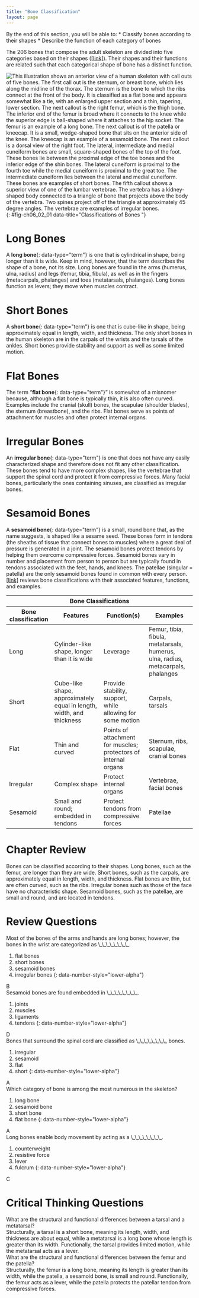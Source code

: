 ```yaml
---
title: "Bone Classification"
layout: page
---
```



<div data-type="abstract" markdown="1">
By the end of this section, you will be able to:
* Classify bones according to their shapes
* Describe the function of each category of bones

</div>

The 206 bones that compose the adult skeleton are divided into five categories based on their shapes ([\[link\]](#fig-ch06_02_01)). Their shapes and their functions are related such that each categorical shape of bone has a distinct function.

 ![This illustration shows an anterior view of a human skeleton with call outs of five bones. The first call out is the sternum, or breast bone, which lies along the midline of the thorax. The sternum is the bone to which the ribs connect at the front of the body. It is classified as a flat bone and appears somewhat like a tie, with an enlarged upper section and a thin, tapering, lower section. The next callout is the right femur, which is the thigh bone. The inferior end of the femur is broad where it connects to the knee while the superior edge is ball-shaped where it attaches to the hip socket. The femur is an example of a long bone. The next callout is of the patella or kneecap. It is a small, wedge-shaped bone that sits on the anterior side of the knee. The kneecap is an example of a sesamoid bone. The next callout is a dorsal view of the right foot. The lateral, intermediate and medial cuneiform bones are small, square-shaped bones of the top of the foot. These bones lie between the proximal edge of the toe bones and the inferior edge of the shin bones. The lateral cuneiform is proximal to the fourth toe while the medial cuneiform is proximal to the great toe. The intermediate cuneiform lies between the lateral and medial cuneiform. These bones are examples of short bones. The fifth callout shows a superior view of one of the lumbar vertebrae. The vertebra has a kidney-shaped body connected to a triangle of bone that projects above the body of the vertebra. Two spines project off of the triangle at approximately 45 degree angles. The vertebrae are examples of irregular bones.](../resources/601_Bone_Classification.jpg "Bones are classified according to their shape."){: #fig-ch06_02_01 data-title="Classifications of Bones "}

# Long Bones

A **long bone**{: data-type="term"} is one that is cylindrical in shape, being longer than it is wide. Keep in mind, however, that the term describes the shape of a bone, not its size. Long bones are found in the arms (humerus, ulna, radius) and legs (femur, tibia, fibula), as well as in the fingers (metacarpals, phalanges) and toes (metatarsals, phalanges). Long bones function as levers; they move when muscles contract.

# Short Bones

A **short bone**{: data-type="term"} is one that is cube-like in shape, being approximately equal in length, width, and thickness. The only short bones in the human skeleton are in the carpals of the wrists and the tarsals of the ankles. Short bones provide stability and support as well as some limited motion.

# Flat Bones

The term “**flat bone**{: data-type="term"}” is somewhat of a misnomer because, although a flat bone is typically thin, it is also often curved. Examples include the cranial (skull) bones, the scapulae (shoulder blades), the sternum (breastbone), and the ribs. Flat bones serve as points of attachment for muscles and often protect internal organs.

# Irregular Bones

An **irregular bone**{: data-type="term"} is one that does not have any easily characterized shape and therefore does not fit any other classification. These bones tend to have more complex shapes, like the vertebrae that support the spinal cord and protect it from compressive forces. Many facial bones, particularly the ones containing sinuses, are classified as irregular bones.

# Sesamoid Bones

A **sesamoid bone**{: data-type="term"} is a small, round bone that, as the name suggests, is shaped like a sesame seed. These bones form in tendons (the sheaths of tissue that connect bones to muscles) where a great deal of pressure is generated in a joint. The sesamoid bones protect tendons by helping them overcome compressive forces. Sesamoid bones vary in number and placement from person to person but are typically found in tendons associated with the feet, hands, and knees. The patellae (singular = patella) are the only sesamoid bones found in common with every person. [\[link\]](#tbl-ch06_01) reviews bone classifications with their associated features, functions, and examples.

<table id="tbl-ch06_01" summary="Bone Classifications"><thead>
<tr>
<th colspan="4">Bone Classifications</th>
</tr>
<tr>
<th>Bone classification</th>
<th>Features</th>
<th>Function(s)</th>
<th>Examples</th>
</tr>
</thead><tbody>
<tr><td>Long</td>
<td>Cylinder-like shape, longer than it is wide</td>
<td>Leverage</td>
<td>Femur, tibia, fibula, metatarsals, humerus, ulna, radius, metacarpals, phalanges</td>
</tr>
<tr>
<td>Short</td>
<td>Cube-like shape, approximately equal in length, width, and thickness</td> 
<td>Provide stability, support, while allowing for some motion</td>
<td>Carpals, tarsals</td>
</tr>
<tr>
<td>Flat</td>
<td>Thin and curved</td>
<td>Points of attachment for muscles; protectors of internal organs</td>
<td>Sternum, ribs, scapulae, cranial bones</td>
</tr>
<tr>
<td>Irregular</td>
<td>Complex shape</td>
<td>Protect internal organs</td> 
<td>Vertebrae, facial bones</td>
</tr>
<tr>
<td>Sesamoid</td>
<td>Small and round; embedded in tendons</td>
<td>Protect tendons from compressive forces</td>
<td>Patellae</td>
</tr>

</tbody></table>

# Chapter Review

Bones can be classified according to their shapes. Long bones, such as the femur, are longer than they are wide. Short bones, such as the carpals, are approximately equal in length, width, and thickness. Flat bones are thin, but are often curved, such as the ribs. Irregular bones such as those of the face have no characteristic shape. Sesamoid bones, such as the patellae, are small and round, and are located in tendons.

# Review Questions

<div data-type="exercise">
<div data-type="problem" markdown="1">
Most of the bones of the arms and hands are long bones; however, the bones in the wrist are categorized as \_\_\_\_\_\_\_\_.

1.  flat bones
2.  short bones
3.  sesamoid bones
4.  irregular bones
{: data-number-style="lower-alpha"}

</div>
<div data-type="solution" markdown="1">
B

</div>
</div>

<div data-type="exercise">
<div data-type="problem" markdown="1">
Sesamoid bones are found embedded in \_\_\_\_\_\_\_\_.

1.  joints
2.  muscles
3.  ligaments
4.  tendons
{: data-number-style="lower-alpha"}

</div>
<div data-type="solution" markdown="1">
D

</div>
</div>

<div data-type="exercise">
<div data-type="problem" markdown="1">
Bones that surround the spinal cord are classified as \_\_\_\_\_\_\_\_ bones.

1.  irregular
2.  sesamoid
3.  flat
4.  short
{: data-number-style="lower-alpha"}

</div>
<div data-type="solution" markdown="1">
A

</div>
</div>

<div data-type="exercise">
<div data-type="problem" markdown="1">
Which category of bone is among the most numerous in the skeleton?

1.  long bone
2.  sesamoid bone
3.  short bone
4.  flat bone
{: data-number-style="lower-alpha"}

</div>
<div data-type="solution" markdown="1">
A

</div>
</div>

<div data-type="exercise">
<div data-type="problem" markdown="1">
Long bones enable body movement by acting as a \_\_\_\_\_\_\_\_.

1.  counterweight
2.  resistive force
3.  lever
4.  fulcrum
{: data-number-style="lower-alpha"}

</div>
<div data-type="solution" markdown="1">
C

</div>
</div>

# Critical Thinking Questions

<div data-type="exercise">
<div data-type="problem" markdown="1">
What are the structural and functional differences between a tarsal and a metatarsal?

</div>
<div data-type="solution" markdown="1">
Structurally, a tarsal is a short bone, meaning its length, width, and thickness are about equal, while a metatarsal is a long bone whose length is greater than its width. Functionally, the tarsal provides limited motion, while the metatarsal acts as a lever.

</div>
</div>

<div data-type="exercise">
<div data-type="problem" markdown="1">
What are the structural and functional differences between the femur and the patella?

</div>
<div data-type="solution" markdown="1">
Structurally, the femur is a long bone, meaning its length is greater than its width, while the patella, a sesamoid bone, is small and round. Functionally, the femur acts as a lever, while the patella protects the patellar tendon from compressive forces.

</div>
</div>

